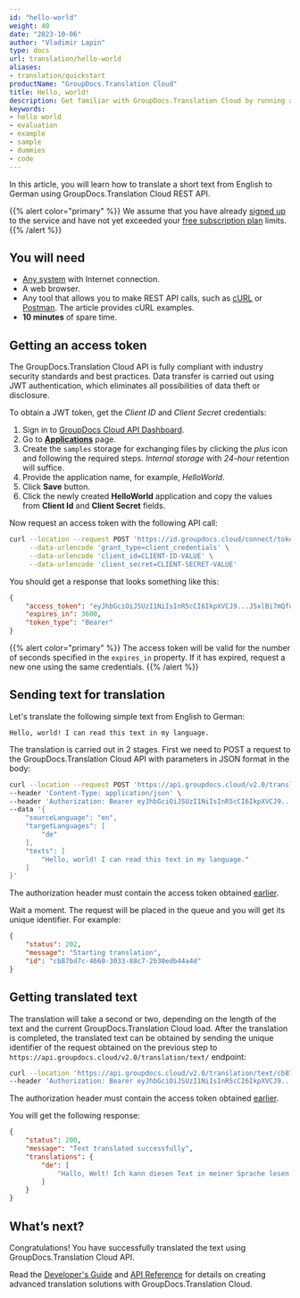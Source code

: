 ```yaml
---
id: "hello-world"
weight: 40
date: "2023-10-06"
author: "Vladimir Lapin"
type: docs
url: translation/hello-world
aliases:
- translation/quickstart
productName: "GroupDocs.Translation Cloud"
title: Hello, world!
description: Get familiar with GroupDocs.Translation Cloud by running a bare minimum example.
keywords:
- hello world
- evaluation
- example
- sample
- dummies
- code
---
```


In this article, you will learn how to translate a short text from English to German using GroupDocs.Translation Cloud REST API.

{{% alert color="primary" %}} 
We assume that you have already [signed up](/translation/sign-up/) to the service and have not yet exceeded your [free subscription plan](/translation/subscription/) limits.
{{% /alert %}} 

## You will need

- [Any system](/translation/system-requirements/) with Internet connection.
- A web browser.
- Any tool that allows you to make REST API calls, such as [cURL](https://curl.se/) or [Postman](https://www.postman.com/). The article provides cURL examples.
- **10 minutes** of spare time.

## Getting an access token

The GroupDocs.Translation Cloud API is fully compliant with industry security standards and best practices. Data transfer is carried out using JWT authentication, which eliminates all possibilities of data theft or disclosure.

To obtain a JWT token, get the _Client ID_ and _Client Secret_ credentials:

1. Sign in to [GroupDocs Cloud API Dashboard](https://dashboard.groupdocs.cloud/).
2. Go to [**Applications**](https://dashboard.groupdocs.cloud/applications) page.
3. Create the `samples` storage for exchanging files by clicking the _plus_ icon and following the required steps. _Internal storage_ with _24-hour_ retention will suffice.
4. Provide the application name, for example, _HelloWorld_.
5. Click **Save** button.
6. Click the newly created **HelloWorld** application and copy the values from **Client Id** and **Client Secret** fields.

Now request an access token with the following API call:

```bash
curl --location --request POST 'https://id.groupdocs.cloud/connect/token' \
     --data-urlencode 'grant_type=client_credentials' \
     --data-urlencode 'client_id=CLIENT-ID-VALUE' \
     --data-urlencode 'client_secret=CLIENT-SECRET-VALUE'
```

You should get a response that looks something like this:

```json
{
	"access_token": "eyJhbGciOiJSUzI1NiIsInR5cCI6IkpXVCJ9...J5xlBi7mQfuNMzxpjUGVCUOOuGEd6iuJCbMaGanlhA9g",
	"expires_in": 3600,
	"token_type": "Bearer"
}
```

{{% alert color="primary" %}} 
The access token will be valid for the number of seconds specified in the `expires_in` property. If it has expired, request a new one using the same credentials.
{{% /alert %}} 

## Sending text for translation

Let's translate the following simple text from English to German:

```
Hello, world! I can read this text in my language.
```

The translation is carried out in 2 stages. First we need to POST a request to the GroupDocs.Translation Cloud API with parameters in JSON format in the body:

```bash
curl --location --request POST 'https://api.groupdocs.cloud/v2.0/translation/text' \
--header 'Content-Type: application/json' \
--header 'Authorization: Bearer eyJhbGciOiJSUzI1NiIsInR5cCI6IkpXVCJ9...J5xlBi7mQfuNMzxpjUGVCUOOuGEd6iuJCbMaGanlhA9g' \
--data '{
	"sourceLanguage": "en",
	"targetLanguages": [
		"de"
	],
	"texts": [
		"Hello, world! I can read this text in my language."
	]
}'
```

The authorization header must contain the access token obtained [earlier](#getting-an-access-token).

Wait a moment. The request will be placed in the queue and you will get its unique identifier. For example:

```json
{
	"status": 202,
	"message": "Starting translation",
	"id": "cb87bd7c-4660-3033-88c7-2b30edb44a4d"
}
```

## Getting translated text

The translation will take a second or two, depending on the length of the text and the current GroupDocs.Translation Cloud load. After the translation is completed, the translated text can be obtained by sending the unique identifier of the request obtained on the previous step to `https://api.groupdocs.cloud/v2.0/translation/text/` endpoint:

```bash
curl --location 'https://api.groupdocs.cloud/v2.0/translation/text/cb87bd7c-4660-4044-88c7-2b30edb44a4d' \
--header 'Authorization: Bearer eyJhbGciOiJSUzI1NiIsInR5cCI6IkpXVCJ9...J5xlBi7mQfuNMzxpjUGVCUOOuGEd6iuJCbMaGanlhA9g' \
```

The authorization header must contain the access token obtained [earlier](#getting-an-access-token).

You will get the following response:

```json
{
	"status": 200,
	"message": "Text translated successfully",
	"translations": {
		"de": [
			"Hallo, Welt! Ich kann diesen Text in meiner Sprache lesen."
		]
	}
}
```

## What’s next?

Congratulations! You have successfully translated the text using GroupDocs.Translation Cloud API.


Read the [Developer's Guide](/translation/developer-guide/) and [API Reference](https://api.groupdocs.cloud/v2.0/translation/swagger/index.html) for details on creating advanced translation solutions with GroupDocs.Translation Cloud.

